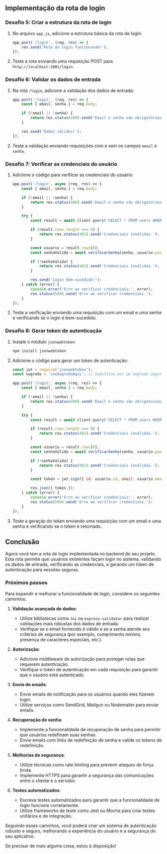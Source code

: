 
## Implementação da rota de login

### Desafio 5: Criar a estrutura da rota de login

1. No arquivo `app.js`, adicione a estrutura básica da rota de login:
    ```javascript
    app.post('/login', (req, res) => {
        res.send('Rota de login funcionando!');
    });
    ```
2. Teste a rota enviando uma requisição POST para `http://localhost:3001/login`.

### Desafio 6: Validar os dados de entrada

1. Na rota `/login`, adicione a validação dos dados de entrada:
    ```javascript
    app.post('/login', (req, res) => {
        const { email, senha } = req.body;

        if (!email || !senha) {
            return res.status(400).send('Email e senha são obrigatórios.');
        }

        res.send('Dados válidos!');
    });
    ```
2. Teste a validação enviando requisições com e sem os campos `email` e `senha`.

### Desafio 7: Verificar as credenciais do usuário

1. Adicione o código para verificar as credenciais do usuário:
    ```javascript
    app.post('/login', async (req, res) => {
        const { email, senha } = req.body;

        if (!email || !senha) {
            return res.status(400).send('Email e senha são obrigatórios.');
        }

        try {
            const result = await client.query('SELECT * FROM users WHERE email = $1', [email]);

            if (result.rows.length === 0) {
                return res.status(401).send('Credenciais inválidas.');
            }

            const usuario = result.rows[0];
            const senhaValida = await verificarSenha(senha, usuario.password_hash);

            if (!senhaValida) {
                return res.status(401).send('Credenciais inválidas.');
            }

            res.send('Login bem-sucedido!');
        } catch (error) {
            console.error('Erro ao verificar credenciais:', error);
            res.status(500).send('Erro ao verificar credenciais.');
        }
    });
    ```
2. Teste a verificação enviando uma requisição com um email e uma senha e verificando se o login é bem-sucedido.

### Desafio 8: Gerar token de autenticação

1. Instale o módulo `jsonwebtoken`:
    ```sh
    npm install jsonwebtoken
    ```
2. Adicione o código para gerar um token de autenticação:
    ```javascript
    const jwt = require('jsonwebtoken');
    const segredo = 'seuSegredoAqui'; // Substitua por um segredo seguro

    app.post('/login', async (req, res) => {
        const { email, senha } = req.body;

        if (!email || !senha) {
            return res.status(400).send('Email e senha são obrigatórios.');
        }

        try {
            const result = await client.query('SELECT * FROM users WHERE email = $1', [email]);

            if (result.rows.length === 0) {
                return res.status(401).send('Credenciais inválidas.');
            }

            const usuario = result.rows[0];
            const senhaValida = await verificarSenha(senha, usuario.password_hash);

            if (!senhaValida) {
                return res.status(401).send('Credenciais inválidas.');
            }

            const token = jwt.sign({ id: usuario.id, email: usuario.email }, segredo, { expiresIn: '1h' });

            res.json({ token });
        } catch (error) {
            console.error('Erro ao verificar credenciais:', error);
            res.status(500).send('Erro ao verificar credenciais.');
        }
    });
    ```
3. Teste a geração do token enviando uma requisição com um email e uma senha e verificando se o token é retornado.

## Conclusão

Agora você tem a rota de login implementada no backend do seu projeto. Esta rota permite que usuários existentes façam login no sistema, validando os dados de entrada, verificando as credenciais, e gerando um token de autenticação para sessões seguras.

### Próximos passos

Para expandir e melhorar a funcionalidade de login, considere os seguintes caminhos:

1. **Validação avançada de dados**:
    - Utilize bibliotecas como `Joi` ou `express-validator` para realizar validações mais robustas dos dados de entrada.
    - Verifique se o email fornecido é válido e se a senha atende aos critérios de segurança (por exemplo, comprimento mínimo, presença de caracteres especiais, etc.).

2. **Autorização**:
    - Adicione middleware de autorização para proteger rotas que requerem autenticação.
    - Verifique o token de autenticação em cada requisição para garantir que o usuário está autenticado.

3. **Envio de emails**:
    - Envie emails de notificação para os usuários quando eles fizerem login.
    - Utilize serviços como SendGrid, Mailgun ou Nodemailer para enviar emails.

4. **Recuperação de senha**:
    - Implemente a funcionalidade de recuperação de senha para permitir que usuários redefinam suas senhas.
    - Envie emails com links de redefinição de senha e valide os tokens de redefinição.

5. **Melhorias de segurança**:
    - Utilize técnicas como rate limiting para prevenir ataques de força bruta.
    - Implemente HTTPS para garantir a segurança das comunicações entre o cliente e o servidor.

6. **Testes automatizados**:
    - Escreva testes automatizados para garantir que a funcionalidade de login funcione corretamente.
    - Utilize frameworks de teste como Jest ou Mocha para criar testes unitários e de integração.

Seguindo esses caminhos, você poderá criar um sistema de autenticação robusto e seguro, melhorando a experiência do usuário e a segurança do seu aplicativo.

Se precisar de mais alguma coisa, estou à disposição!